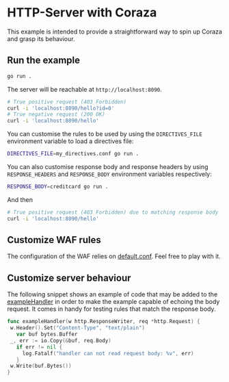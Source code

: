 # HTTP-Server with Coraza

This example is intended to provide a straightforward way to spin up Coraza and grasp its behaviour.

## Run the example

```bash
go run . 
```

The server will be reachable at `http://localhost:8090`.

```bash
# True positive request (403 Forbidden)
curl -i 'localhost:8090/hello?id=0'
# True negative request (200 OK)
curl -i 'localhost:8090/hello'
```

You can customise the rules to be used by using the `DIRECTIVES_FILE` environment variable to load a directives file:

```bash
DIRECTIVES_FILE=my_directives.conf go run . 
```

You can also customise response body and response headers by using `RESPONSE_HEADERS` and `RESPONSE_BODY` environment variables respectively:

```bash
RESPONSE_BODY=creditcard go run . 
```

And then

```bash
# True positive request (403 Forbidden) due to matching response body
curl -i 'localhost:8090/hello'
```

## Customize WAF rules

The configuration of the WAF relies on [default.conf](https://github.com/lixf311/coraza/blob/main/examples/http-server/default.conf). Feel free to play with it.

## Customize server behaviour

The following snippet shows an example of code that may be added to the [exampleHandler](https://github.com/lixf311/coraza/blob/main/examples/http-server/main.go#L17) in order to make the example capable of echoing the body request. It comes in handy for testing rules that match the response body.

```go
func exampleHandler(w http.ResponseWriter, req *http.Request) {
 w.Header().Set("Content-Type", "text/plain")
   var buf bytes.Buffer
 _, err := io.Copy(&buf, req.Body)
   if err != nil {
     log.Fatalf("handler can not read request body: %v", err)
   }
 w.Write(buf.Bytes())
}
```
